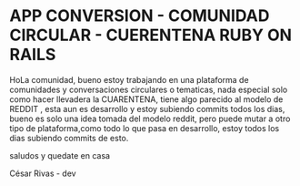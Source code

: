 # APP CONVERSION - COMUNIDAD CIRCULAR - CUERENTENA RUBY ON RAILS

HoLa comunidad, bueno estoy trabajando en una plataforma de comunidades y conversaciones circulares o tematicas, nada especial solo como hacer llevadera la  CUARENTENA, tiene algo parecido al modelo de REDDIT , esta aun es desarrollo y estoy subiendo commits todos los dias, bueno es solo una idea tomada del modelo reddit, pero puede mutar a otro tipo de plataforma,como todo lo que pasa en desarrollo, estoy todos los dias subiendo commits de esto.


saludos y quedate en casa

César Rivas - dev
